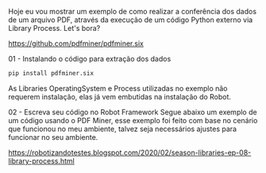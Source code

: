 Hoje eu vou mostrar um exemplo de como realizar a conferência dos dados de um arquivo PDF, através da execução de um código Python externo via Library Process. Let's bora?

https://github.com/pdfminer/pdfminer.six

01 - Instalando o código para extração dos dados

```bash
pip install pdfminer.six
```
As Libraries OperatingSystem e Process utilizadas no exemplo não requerem instalação, elas já vem embutidas na instalação do Robot.

02 - Escreva seu código no Robot Framework
Segue abaixo um exemplo de um código usando o PDF Miner, esse exemplo foi feito com base no cenário que funcionou no meu ambiente, talvez seja necessários ajustes para funcionar no seu ambiente.

https://robotizandotestes.blogspot.com/2020/02/season-libraries-ep-08-library-process.html